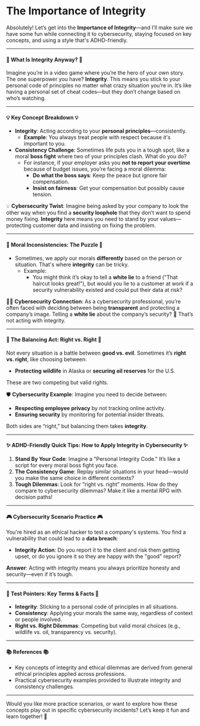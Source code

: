 # The Importance of Integrity

Absolutely! Let’s get into the **Importance of Integrity**—and I’ll make sure we have some fun while connecting it to cybersecurity, staying focused on key concepts, and using a style that's ADHD-friendly.

***

#### 🎯 **What Is Integrity Anyway?** 🎯

Imagine you’re in a video game where you’re the hero of your own story. The one superpower you have? **Integrity**. This means you stick to your personal code of principles no matter what crazy situation you’re in. It’s like having a personal set of cheat codes—but they don’t change based on who’s watching.

***

#### 💡 **Key Concept Breakdown** 💡

* **Integrity**: Acting according to your **personal principles**—consistently.
  * **Example**: You always treat people with respect because it's important to you.
* **Consistency Challenge**: Sometimes life puts you in a tough spot, like a moral **boss fight** where two of your principles clash. What do you do?
  * For instance, if your employer asks you **not to report your overtime** because of budget issues, you’re facing a moral dilemma:
    * **Do what the boss says**: Keep the peace but ignore fair compensation.
    * **Insist on fairness**: Get your compensation but possibly cause tension.

💡 **Cybersecurity Twist**: Imagine being asked by your company to look the other way when you find a **security loophole** that they don’t want to spend money fixing. **Integrity** here means you need to stand by your values—protecting customer data and insisting on fixing the problem.

***

#### 🧩 **Moral Inconsistencies: The Puzzle** 🧩

* Sometimes, we apply our morals **differently** based on the person or situation. That's where **integrity** can be tricky.
  * Example:
    * You might think it’s okay to tell a **white lie** to a friend ("That haircut looks great!"), but would you lie to a customer at work if a security vulnerability existed and could put their data at risk?

🕵️‍♂️ **Cybersecurity Connection**: As a cybersecurity professional, you’re often faced with deciding between being **transparent** and protecting a company’s image. Telling a **white lie** about the company’s security? 🚨 That’s not acting with integrity.

***

#### 🔄 **The Balancing Act: Right vs. Right** 🔄

Not every situation is a battle between **good vs. evil**. Sometimes it’s **right vs. right**, like choosing between:

* **Protecting wildlife** in Alaska or **securing oil reserves** for the U.S.

These are two competing but valid rights.

🛡️ **Cybersecurity Example**: Imagine you need to decide between:

* **Respecting employee privacy** by not tracking online activity.
* **Ensuring security** by monitoring for potential insider threats.

Both sides are “right,” but balancing them takes **integrity**.

***

#### ✨ **ADHD-Friendly Quick Tips: How to Apply Integrity in Cybersecurity** ✨

1. **Stand By Your Code**: Imagine a "Personal Integrity Code." It’s like a script for every moral boss fight you face.
2. **The Consistency Game**: Replay similar situations in your head—would you make the same choice in different contexts?
3. **Tough Dilemmas**: Look for “right vs. right” moments. How do they compare to cybersecurity dilemmas? Make it like a mental RPG with decision paths!

***

#### 🎮 **Cybersecurity Scenario Practice** 🎮

You're hired as an ethical hacker to test a company's systems. You find a vulnerability that could lead to a **data breach**:

* **Integrity Action**: Do you report it to the client and risk them getting upset, or do you ignore it so they are happy with the "good" report?

**Answer**: Acting with integrity means you always prioritize honesty and security—even if it’s tough.

***

#### 🎯 **Test Pointers: Key Terms & Facts** 🎯

* **Integrity**: Sticking to a personal code of principles in all situations.
* **Consistency**: Applying your morals the same way, regardless of context or people involved.
* **Right vs. Right Dilemmas**: Competing but valid moral choices (e.g., wildlife vs. oil, transparency vs. security).

***

#### 📚 **References** 📚

* Key concepts of integrity and ethical dilemmas are derived from general ethical principles applied across professions.
* Practical cybersecurity examples provided to illustrate integrity and consistency challenges.

***

Would you like more practice scenarios, or want to explore how these concepts play out in specific cybersecurity incidents? Let’s keep it fun and learn together! 🎉
